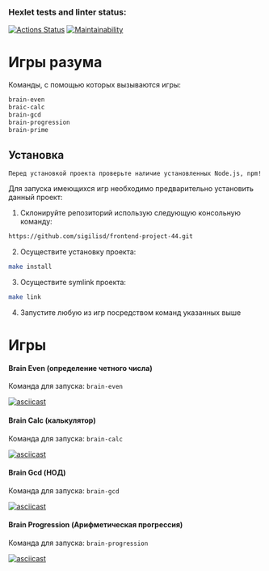 ### Hexlet tests and linter status:
[![Actions Status](https://github.com/sigilisd/frontend-project-44/actions/workflows/hexlet-check.yml/badge.svg)](https://github.com/sigilisd/frontend-project-44/actions)
[![Maintainability](https://api.codeclimate.com/v1/badges/418e8fc5cd622487d206/maintainability)](https://codeclimate.com/github/sigilisd/frontend-project-44/maintainability)

# Игры разума

Команды, с помощью которых вызываются игры:

```bash
brain-even
braic-calc
brain-gcd
brain-progression
brain-prime
```

## Установка

```
Перед установкой проекта проверьте наличие установленных Node.js, npm!
```

Для запуска имеющихся игр необходимо предварительно установить данный проект:

1. Склонируйте репозиторий использую следующую консольную команду:

```bash
https://github.com/sigilisd/frontend-project-44.git
```

2. Осуществите установку проекта:

```bash
make install
```

3. Осуществите symlink проекта:

```bash
make link
```

4. Запустите любую из игр посредством команд указанных выше

# Игры

#### Brain Even (определение четного числа)

Команда для запуска: `brain-even`

[![asciicast](https://asciinema.org/a/9yGhJvHZsZ0MOqfxxhrVk0tpA.svg)](https://asciinema.org/a/9yGhJvHZsZ0MOqfxxhrVk0tpA)

#### Brain Calc (калькулятор)

Команда для запуска: `brain-calc`

[![asciicast](https://asciinema.org/a/iFsf1FcrlisHDv6ThEcmJdGaJ.svg)](https://asciinema.org/a/iFsf1FcrlisHDv6ThEcmJdGaJ)

#### Brain Gcd (НОД)

Команда для запуска: `brain-gcd`

[![asciicast](https://asciinema.org/a/EIKBY8p5nEvFL1nUQNfcgEa7q.svg)](https://asciinema.org/a/EIKBY8p5nEvFL1nUQNfcgEa7q)

#### Brain Progression (Арифметическая прогрессия)

Команда для запуска: `brain-progression`

[![asciicast](https://asciinema.org/a/2Z8YTm8NrkSlJCjxfShavhKDZ.svg)](https://asciinema.org/a/2Z8YTm8NrkSlJCjxfShavhKDZ)
